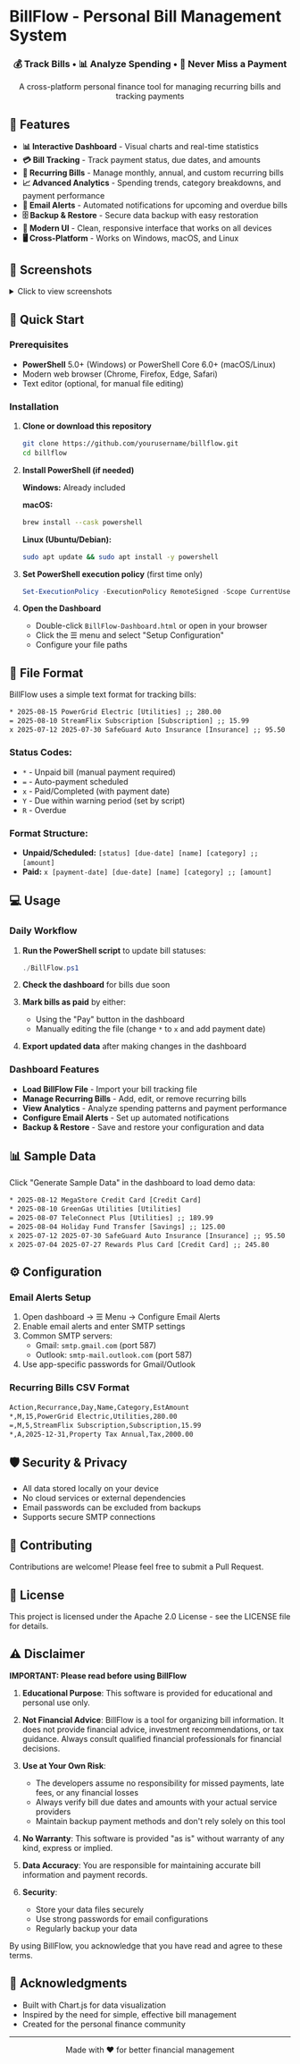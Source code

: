 # BillFlow - Personal Bill Management System

<div align="center">
  <h3>💰 Track Bills • 📊 Analyze Spending • 🔔 Never Miss a Payment</h3>
  <p>A cross-platform personal finance tool for managing recurring bills and tracking payments</p>
</div>

## 🌟 Features

- **📊 Interactive Dashboard** - Visual charts and real-time statistics
- **💳 Bill Tracking** - Track payment status, due dates, and amounts
- **🔄 Recurring Bills** - Manage monthly, annual, and custom recurring bills
- **📈 Advanced Analytics** - Spending trends, category breakdowns, and payment performance
- **📧 Email Alerts** - Automated notifications for upcoming and overdue bills
- **🗄️ Backup & Restore** - Secure data backup with easy restoration
- **🎨 Modern UI** - Clean, responsive interface that works on all devices
- **🖥️ Cross-Platform** - Works on Windows, macOS, and Linux

## 📸 Screenshots

<details>
<summary>Click to view screenshots</summary>

- ![Dashboard Overview](images/Dashboard.png)
- ![Analytics View](images/Analytics.png)
- ![Bill Management](images/BillManagement.png)
- ![Email Configuration](images/EmailConfig.png)
- ![Backup System](images/BackupSystem.png)

</details>

## 🚀 Quick Start

### Prerequisites

- **PowerShell** 5.0+ (Windows) or PowerShell Core 6.0+ (macOS/Linux)
- Modern web browser (Chrome, Firefox, Edge, Safari)
- Text editor (optional, for manual file editing)

### Installation

1. **Clone or download this repository**
   ```bash
   git clone https://github.com/yourusername/billflow.git
   cd billflow
   ```

2. **Install PowerShell (if needed)**
   
   **Windows:** Already included
   
   **macOS:**
   ```bash
   brew install --cask powershell
   ```
   
   **Linux (Ubuntu/Debian):**
   ```bash
   sudo apt update && sudo apt install -y powershell
   ```

3. **Set PowerShell execution policy** (first time only)
   ```powershell
   Set-ExecutionPolicy -ExecutionPolicy RemoteSigned -Scope CurrentUser
   ```

4. **Open the Dashboard**
   - Double-click `BillFlow-Dashboard.html` or open in your browser
   - Click the ☰ menu and select "Setup Configuration"
   - Configure your file paths

## 📝 File Format

BillFlow uses a simple text format for tracking bills:

```
* 2025-08-15 PowerGrid Electric [Utilities] ;; 280.00
= 2025-08-10 StreamFlix Subscription [Subscription] ;; 15.99
x 2025-07-12 2025-07-30 SafeGuard Auto Insurance [Insurance] ;; 95.50
```

### Status Codes:
- `*` - Unpaid bill (manual payment required)
- `=` - Auto-payment scheduled
- `x` - Paid/Completed (with payment date)
- `Y` - Due within warning period (set by script)
- `R` - Overdue

### Format Structure:
- **Unpaid/Scheduled:** `[status] [due-date] [name] [category] ;; [amount]`
- **Paid:** `x [payment-date] [due-date] [name] [category] ;; [amount]`

## 💻 Usage

### Daily Workflow

1. **Run the PowerShell script** to update bill statuses:
   ```powershell
   ./BillFlow.ps1
   ```

2. **Check the dashboard** for bills due soon

3. **Mark bills as paid** by either:
   - Using the "Pay" button in the dashboard
   - Manually editing the file (change `*` to `x` and add payment date)

4. **Export updated data** after making changes in the dashboard

### Dashboard Features

- **Load BillFlow File** - Import your bill tracking file
- **Manage Recurring Bills** - Add, edit, or remove recurring bills
- **View Analytics** - Analyze spending patterns and payment performance
- **Configure Email Alerts** - Set up automated notifications
- **Backup & Restore** - Save and restore your configuration and data

## 📊 Sample Data

Click "Generate Sample Data" in the dashboard to load demo data:

```
* 2025-08-12 MegaStore Credit Card [Credit Card]
* 2025-08-10 GreenGas Utilities [Utilities]
= 2025-08-07 TeleConnect Plus [Utilities] ;; 189.99
= 2025-08-04 Holiday Fund Transfer [Savings] ;; 125.00
x 2025-07-12 2025-07-30 SafeGuard Auto Insurance [Insurance] ;; 95.50
x 2025-07-04 2025-07-27 Rewards Plus Card [Credit Card] ;; 245.80
```

## ⚙️ Configuration

### Email Alerts Setup

1. Open dashboard → ☰ Menu → Configure Email Alerts
2. Enable email alerts and enter SMTP settings
3. Common SMTP servers:
   - Gmail: `smtp.gmail.com` (port 587)
   - Outlook: `smtp-mail.outlook.com` (port 587)
4. Use app-specific passwords for Gmail/Outlook

### Recurring Bills CSV Format

```csv
Action,Recurrance,Day,Name,Category,EstAmount
*,M,15,PowerGrid Electric,Utilities,280.00
=,M,5,StreamFlix Subscription,Subscription,15.99
*,A,2025-12-31,Property Tax Annual,Tax,2000.00
```

## 🛡️ Security & Privacy

- All data stored locally on your device
- No cloud services or external dependencies
- Email passwords can be excluded from backups
- Supports secure SMTP connections

## 🤝 Contributing

Contributions are welcome! Please feel free to submit a Pull Request.

## 📄 License

This project is licensed under the Apache 2.0 License - see the LICENSE file for details.

## ⚠️ Disclaimer

**IMPORTANT: Please read before using BillFlow**

1. **Educational Purpose**: This software is provided for educational and personal use only.

2. **Not Financial Advice**: BillFlow is a tool for organizing bill information. It does not provide financial advice, investment recommendations, or tax guidance. Always consult qualified financial professionals for financial decisions.

3. **Use at Your Own Risk**: 
   - The developers assume no responsibility for missed payments, late fees, or any financial losses
   - Always verify bill due dates and amounts with your actual service providers
   - Maintain backup payment methods and don't rely solely on this tool

4. **No Warranty**: This software is provided "as is" without warranty of any kind, express or implied.

5. **Data Accuracy**: You are responsible for maintaining accurate bill information and payment records.

6. **Security**: 
   - Store your data files securely
   - Use strong passwords for email configurations
   - Regularly backup your data

By using BillFlow, you acknowledge that you have read and agree to these terms.

## 🙏 Acknowledgments

- Built with Chart.js for data visualization
- Inspired by the need for simple, effective bill management
- Created for the personal finance community

---

<div align="center">
  Made with ❤️ for better financial management
</div>
